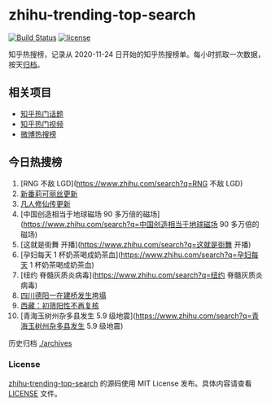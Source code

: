 # zhihu-trending-top-search

[![Build Status](https://github.com/justjavac/zhihu-trending-top-search/workflows/ci/badge.svg?branch=main)](https://github.com/justjavac/zhihu-trending-top-search/actions)
[![license](https://img.shields.io/github/license/justjavac/zhihu-trending-top-search)](https://github.com/justjavac/zhihu-trending-top-search/blob/main/LICENSE)

知乎热搜榜，记录从 2020-11-24 日开始的知乎热搜榜单。每小时抓取一次数据，按天[归档](./archives)。

## 相关项目

- [知乎热门话题](https://github.com/justjavac/zhihu-trending-hot-questions)
- [知乎热门视频](https://github.com/justjavac/zhihu-trending-hot-video)
- [微博热搜榜](https://github.com/justjavac/weibo-trending-hot-search)

## 今日热搜榜

<!-- BEGIN -->
<!-- 最后更新时间 Mon Aug 15 2022 03:06:43 GMT+0800 (China Standard Time) -->

1. [RNG 不敌 LGD](https://www.zhihu.com/search?q=RNG 不敌 LGD)
1. [新番莉可丽丝更新](https://www.zhihu.com/search?q=新番莉可丽丝更新)
1. [凡人修仙传更新](https://www.zhihu.com/search?q=凡人修仙传更新)
1. [中国创造相当于地球磁场 90 多万倍的磁场](https://www.zhihu.com/search?q=中国创造相当于地球磁场 90 多万倍的磁场)
1. [这就是街舞 开播](https://www.zhihu.com/search?q=这就是街舞 开播)
1. [孕妇每天 1 杯奶茶喝成奶茶血](https://www.zhihu.com/search?q=孕妇每天 1 杯奶茶喝成奶茶血)
1. [纽约 脊髓灰质炎病毒](https://www.zhihu.com/search?q=纽约 脊髓灰质炎病毒)
1. [四川德阳一在建桥发生垮塌](https://www.zhihu.com/search?q=四川德阳一在建桥发生垮塌)
1. [西藏：初筛阳性不再复核](https://www.zhihu.com/search?q=西藏：初筛阳性不再复核)
1. [青海玉树州杂多县发生 5.9 级地震](https://www.zhihu.com/search?q=青海玉树州杂多县发生 5.9 级地震)

<!-- END -->

历史归档 [./archives](./archives)

### License

[zhihu-trending-top-search](https://github.com/justjavac/zhihu-trending-top-search)
的源码使用 MIT License 发布。具体内容请查看 [LICENSE](./LICENSE) 文件。
